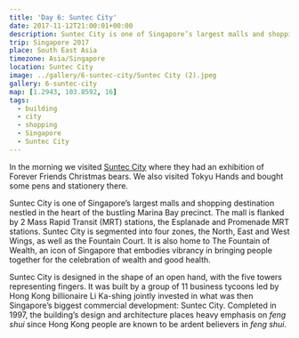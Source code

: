 ```yaml
---
title: 'Day 6: Suntec City'
date: 2017-11-12T21:00:01+00:00
description: Suntec City is one of Singapore’s largest malls and shopping destination nestled in the heart of the bustling Marina Bay precinct.
trip: Singapore 2017
place: South East Asia
timezone: Asia/Singapore
location: Suntec City
image: ../gallery/6-suntec-city/Suntec City (2).jpeg
gallery: 6-suntec-city
map: [1.2943, 103.8592, 16]
tags:
  - building
  - city
  - shopping
  - Singapore
  - Suntec City
---
```


In the morning we visited [Suntec City][1] where they had an exhibition of Forever Friends Christmas bears. We also visited Tokyu Hands and bought some pens and stationery there.

Suntec City is one of Singapore’s largest malls and shopping destination nestled in the heart of the bustling Marina Bay precinct.&nbsp;The mall is flanked by 2 Mass Rapid Transit (MRT) stations, the Esplanade and Promenade MRT stations.&nbsp;Suntec City is segmented into four zones, the North, East and West Wings, as well as the Fountain Court. It is also home to The Fountain of Wealth, an icon of Singapore that embodies vibrancy in bringing people together for the celebration of wealth and good health.

Suntec City is designed in the shape of an open hand, with the five towers representing fingers. It was built by a group of 11 business tycoons led by Hong Kong billionaire Li Ka-shing jointly invested in what was then Singapore’s biggest commercial development: Suntec City. Completed in 1997, the building’s design and architecture places heavy emphasis on _feng shui_ since Hong Kong people are known to be ardent believers in *feng shui*.

[1]: https://sunteccity.com.sg
